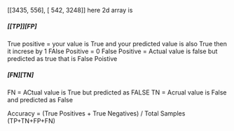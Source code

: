 [[3435,  556],
[ 542, 3248]]     here 2d array is 
##### [[TP]][FP]       
True positive = your value is True and your predicted value is also True then it increse by 1   FAlse Positive = 0 
False Positive = Actual value is false but predicted as true that is False Poistive
##### [FN][TN]          
FN = ACtual value is True but predicted as FALSE
TN = Acrual value is False and predicted as False


Accuracy = (True Positives + True Negatives) / Total Samples (TP+TN+FP+FN)